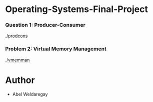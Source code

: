 # Operating-Systems-Final-Project

### Question 1: Producer-Consumer
[./prodcons](https://github.com/AbelWeldaregay/Operating-Systems-Final-Project/tree/master/prodcons)

### Problem 2: Virtual Memory Management
[./vmemman](https://github.com/AbelWeldaregay/Operating-Systems-Final-Project/tree/master/vmemman)

# Author
- Abel Weldaregay
